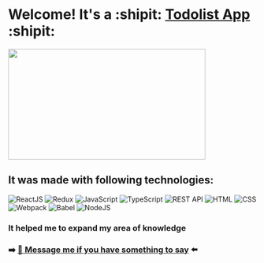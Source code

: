 # Welcome! It's a :shipit: [Todolist App](https://kibatensai.github.io/typescript_todolist_2.0) :shipit:

<a href='https://kibatensai.github.io/typescript_todolist_2.0'>
<img src="https://i.kym-cdn.com/entries/icons/original/000/028/021/work.jpg" width="400" height="225" target="_blank">
</a>

## It was made with following technologies:
![ReactJS](https://img.shields.io/badge/-ReactJS-090909?style=for-the-badge&logo=React)
![Redux](https://img.shields.io/badge/-Redux-090909?style=for-the-badge&logo=Redux)
![JavaScript](https://img.shields.io/badge/-JavaScript-090909?style=for-the-badge&logo=JavaScript)
![TypeScript](https://img.shields.io/badge/-TypeScript-090909?style=for-the-badge&logo=TypeScript)
![REST API](https://img.shields.io/badge/-REST&#032;API-090909?style=for-the-badge&logo=restapi)
![HTML](https://img.shields.io/badge/-HTML-090909?style=for-the-badge&logo=html5)
![CSS](https://img.shields.io/badge/-CSS-090909?style=for-the-badge&logo=css3)
![Webpack](https://img.shields.io/badge/-Webpack-090909?style=for-the-badge&logo=Webpack)
![Babel](https://img.shields.io/badge/-Babel-090909?style=for-the-badge&logo=Babel)
![NodeJS](https://img.shields.io/badge/-NodeJS-090909?style=for-the-badge&logo=Node.js)


### It helped me to expand my area of knowledge
### :arrow_right: [💌 Message me if you have something to say](https://t.me/kibatensai) :arrow_left:
